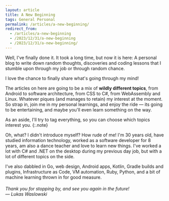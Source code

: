 ```yaml
---
layout: article
title: A New Beginning
tags: General Personal
permalink: /articles/a-new-beginning/
redirect_from:
  - /articles/a-new-beginning
  - /2023/12/31/a-new-beginning
  - /2023/12/31/a-new-beginning/
---
```

Well, I've finally done it. It took a long time, but now it is here: A personal blog to write down random thoughts,
discoveries and coding lessons that I stumble upon through my job or through random chance.
<!--more-->
I love the chance to finally share what's going through my mind!

The articles on here are going to be a mix of **wildly different topics**, from Android to software architecture,
from CSS to C#, from WebAssembly and Linux. Whatever piques (and manages to retain) my interest at the moment.
So strap in, join me in my personal learnings, and enjoy the ride &mdash; its going to be entertaining,
and maybe you'll even learn something on the way.

As an aside, I'll try to tag everything, so you can choose which topics interest you.
{:.note}

Oh, what? I didn't introduce myself? How rude of me! I'm 30 years old, have studied information technology,
worked as a software developer for 8 years, am also a dance teacher and love to learn new things.
I've worked a lot with C# and .NET on the desktop during my previous day job,
but with a lot of different topics on the side.

I've also dabbled in Go, web design, Android apps, Kotlin, Gradle builds and plugins,
Infrastructure as Code, VM automation, Ruby, Python, and a bit of machine learning thrown in for good measure.

###### Thank you for stopping by, and see you again in the future!<br>&mdash; Lukas Waslowski
